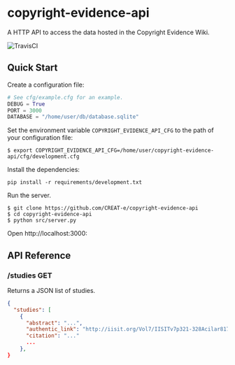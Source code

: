 # copyright-evidence-api
A HTTP API to access the data hosted in the Copyright Evidence Wiki.

![TravisCI](https://travis-ci.org/CREAT-e/copyright-evidence-api.svg?branch=master)

## Quick Start

Create a configuration file:

```python
# See cfg/example.cfg for an example.
DEBUG = True
PORT = 3000
DATABASE = "/home/user/db/database.sqlite"
```

Set the environment variable `COPYRIGHT_EVIDENCE_API_CFG` to the path of your configuration file:

```shell
$ export COPYRIGHT_EVIDENCE_API_CFG=/home/user/copyright-evidence-api/cfg/development.cfg
```

Install the dependencies:

```shell
pip install -r requirements/development.txt
```

Run the server.

```shell
$ git clone https://github.com/CREAT-e/copyright-evidence-api
$ cd copyright-evidence-api
$ python src/server.py
```

Open http://localhost:3000:

## API Reference

### /studies GET

Returns a JSON list of studies.

```json
{
  "studies": [
    {
      "abstract": "...", 
      "authentic_link": "http://iisit.org/Vol7/IISITv7p321-328Acilar817.pdf", 
      "citation": "..."
      ...
    }, 
}
```